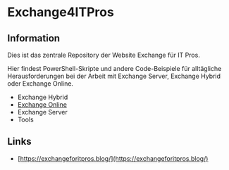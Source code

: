 # Exchange4ITPros

## Information

Dies ist das zentrale Repository der Website Exchange für IT Pros. 

Hier findest PowerShell-Skripte und andere Code-Beispiele für alltägliche Herausforderungen bei der Arbeit mit Exchange Server, Exchange Hybrid oder Exchange Online.

* Exchange Hybrid
* [Exchange Online](https://github.com/Apoc70/Exchange4ITPros/tree/main/Exchange%20Online)
* Exchange Server
* Tools


## Links

* [https://exchangeforitpros.blog/](https://exchangeforitpros.blog/)

